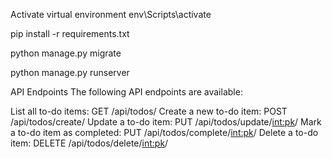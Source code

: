 Activate virtual environment 
env\Scripts\activate  


pip install -r requirements.txt


python manage.py migrate


python manage.py runserver




API Endpoints
The following API endpoints are available:

List all to-do items: GET /api/todos/
Create a new to-do item: POST /api/todos/create/
Update a to-do item: PUT /api/todos/update/<int:pk>/
Mark a to-do item as completed: PUT /api/todos/complete/<int:pk>/
Delete a to-do item: DELETE /api/todos/delete/<int:pk>/